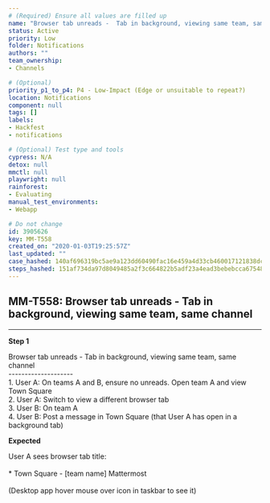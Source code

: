 ```yaml
---
# (Required) Ensure all values are filled up
name: "Browser tab unreads -  Tab in background, viewing same team, same channel"
status: Active
priority: Low
folder: Notifications
authors: ""
team_ownership: 
- Channels

# (Optional)
priority_p1_to_p4: P4 - Low-Impact (Edge or unsuitable to repeat?)
location: Notifications
component: null
tags: []
labels: 
- Hackfest
- notifications

# (Optional) Test type and tools
cypress: N/A
detox: null
mmctl: null
playwright: null
rainforest: 
- Evaluating
manual_test_environments: 
- Webapp

# Do not change
id: 3905626
key: MM-T558
created_on: "2020-01-03T19:25:57Z"
last_updated: ""
case_hashed: 140af696319bc5ae9a123dd60490fac16e459a4d33cb460017121838dc67daaeee1becf78e58474c034a82ff366510fe
steps_hashed: 151af734da97d8049485a2f3c664822b5adf23a4ead3bebebcca675483bf903edc087f00d6bac3fc7b8873797c5d89bc
---
```


<!-- (Auto-generated) Based on frontmatter's "key" and "name" -->

## MM-T558: Browser tab unreads - Tab in background, viewing same team, same channel

---

**Step 1**

Browser tab unreads - Tab in background, viewing same team, same channel\
\--------------------\
1\. User A: On teams A and B, ensure no unreads. Open team A and view Town Square\
2\. User A: Switch to view a different browser tab\
3\. User B: On team A\
4\. User B: Post a message in Town Square (that User A has open in a background tab)

**Expected**

User A sees browser tab title:\
\
\* Town Square - \[team name] Mattermost\
\
(Desktop app hover mouse over icon in taskbar to see it)
